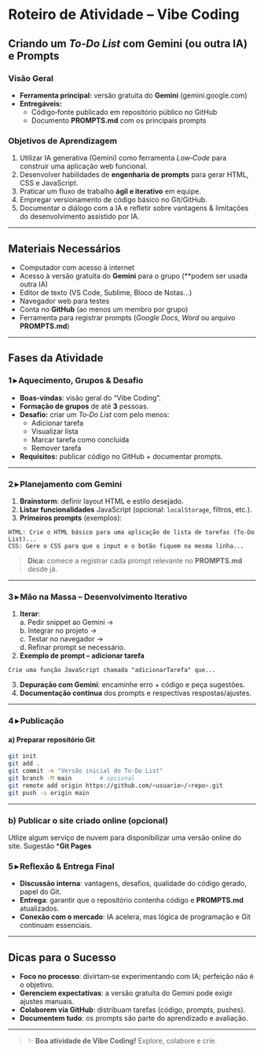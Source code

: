 # Roteiro de Atividade – **Vibe Coding**
## Criando um *To‑Do List* com Gemini (ou outra IA)  e Prompts

### Visão Geral
- **Ferramenta principal:** versão gratuita do **Gemini** (gemini.google.com)  
- **Entregáveis:**  
  - Código‑fonte publicado em repositório público no GitHub  
  - Documento **PROMPTS.md** com os principais prompts 

### Objetivos de Aprendizagem
1. Utilizar IA generativa (Gemini) como ferramenta *Low‑Code* para construir uma aplicação web funcional.  
2. Desenvolver habilidades de **engenharia de prompts** para gerar HTML, CSS e JavaScript.  
3. Praticar um fluxo de trabalho **ágil e iterativo** em equipe.  
4. Empregar versionamento de código básico no Git/GitHub.  
5. Documentar o diálogo com a IA e refletir sobre vantagens & limitações do desenvolvimento assistido por IA.  

---

## Materiais Necessários
- Computador com acesso à internet  
- Acesso à versão gratuita do **Gemini** para o grupo  (**podem ser usada outra IA)
- Editor de texto (VS Code, Sublime, Bloco de Notas…)  
- Navegador web para testes  
- Conta no **GitHub** (ao menos um membro por grupo)  
- Ferramenta para registrar prompts (*Google Docs*, *Word* ou arquivo **PROMPTS.md**)  

---

## Fases da Atividade

### 1 ▸ Aquecimento, Grupos & Desafio 
- **Boas‑vindas**: visão geral do “Vibe Coding”.  
- **Formação de grupos** de até **3** pessoas.  
- **Desafio:** criar um *To‑Do List* com pelo menos:  
  - Adicionar tarefa  
  - Visualizar lista  
  - Marcar tarefa como concluída  
  - Remover tarefa  
- **Requisitos:** publicar código no GitHub + documentar prompts.  

---

### 2 ▸ Planejamento com Gemini 
1. **Brainstorm**: definir layout HTML e estilo desejado.  
2. **Listar funcionalidades** JavaScript (opcional: `localStorage`, filtros, etc.).  
3. **Primeiros prompts** (exemplos):  

```text
HTML: Crie o HTML básico para uma aplicação de lista de tarefas (To‑Do List)...
CSS: Gere o CSS para que o input e o botão fiquem na mesma linha...
```

> **Dica:** comece a registrar cada prompt relevante no **PROMPTS.md** desde já.

---

### 3 ▸ Mão na Massa – Desenvolvimento Iterativo 
1. **Iterar**:  
   a. Pedir snippet ao Gemini →  
   b. Integrar no projeto →  
   c. Testar no navegador →  
   d. Refinar prompt se necessário.  
2. **Exemplo de prompt – adicionar tarefa**  

```text
Crie uma função JavaScript chamada "adicionarTarefa" que...
```

3. **Depuração com Gemini**: encaminhe erro + código e peça sugestões.  
4. **Documentação contínua** dos prompts e respectivas respostas/ajustes.  

---

### 4 ▸ Publicação 
#### a) Preparar repositório Git
```bash
git init
git add .
git commit -m "Versão inicial do To‑Do List"
git branch -M main        # opcional
git remote add origin https://github.com/<usuario>/<repo>.git
git push -u origin main
```
---
### b) Publicar o site criado online (opcional)
Utlize algum serviço de nuvem para disponibilizar uma versão online do site. Sugestão ***Git Pages**

### 5 ▸ Reflexão & Entrega Final 
- **Discussão interna**: vantagens, desafios, qualidade do código gerado, papel do Git.  
- **Entrega**: garantir que o repositório contenha código e **PROMPTS.md** atualizados.  
- **Conexão com o mercado**: IA acelera, mas lógica de programação e Git continuam essenciais.  

---

## Dicas para o Sucesso
- **Foco no processo**: divirtam‑se experimentando com IA; perfeição não é o objetivo.  
- **Gerenciem expectativas**: a versão gratuita do Gemini pode exigir ajustes manuais.  
- **Colaborem via GitHub**: distribuam tarefas (código, prompts, pushes).  
- **Documentem tudo**: os prompts são parte do aprendizado e avaliação.  

---

> ✨ **Boa atividade de Vibe Coding!** Explore, colabore e crie.
